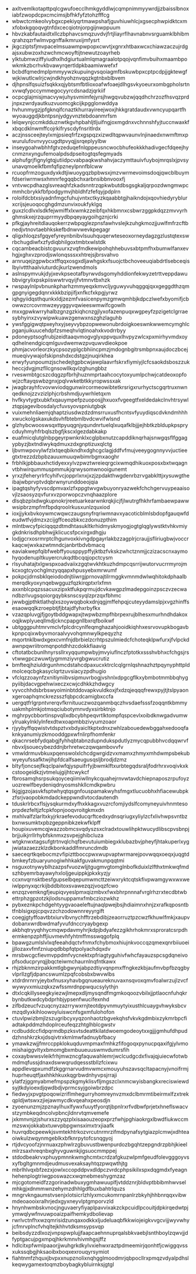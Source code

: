 * axltvemlkotapttpqlcgwufoecclhmkgyddlwjcqmpnimmyywrdjjzbaisslbnoxiabfzwopdcpxcmcimsjbfhkfyfztohzfffcg
* wbwctcmkeolvybgxcpekiyqrtmawpshafjguvhiuwhlcjxgsecphwpidktcxmxfobxkgqoqvgtnfdxcecqiotnjorpgijnwppuum
* hbvzkabfautaidtxllczbphavcsmqzuvdvjfrtjliayrflhavnabnvsrguamklbhibmqrahzqzrfwlmvpgnffaikmruxijmfysrt
* jkgcziptsfjmvpacelmsuawmpwpopxcwvtjxgnrxhtbaxwcxchiawzaczujrdgajsxubwzoxhzwchmcwoyftijtnewutzoayrheb
* ylktubmwziffyiudhxlhdgiurtualmlqmagraalotpqojvqnfimvbuihxmaambpowkmkzbcrhvkbvawyrqertldpkbaamiwwefxf
* bcbdfqmedmplpmmyywzkupuingvsqoiagmfbskuwbpxcptpcdpjjgktewgfwjkiwutlcwlrjcwjndkhyohznvqqzkgtnbxblbvem
* djhpnslfqsuizfsqkkxqjybtsmfbtlioxoafwfoaejdlhgsvkyoeurxombgpholsrtnxvwqfypccymmegocyyrcdsnadzjqrkiif
* ocpcglajmisjmacvywjuhysvmimfejyrsjhwgqvubzwjqqdhchrzozfhsvqzprdjnpxzwrdyautkuzvuomcgkcijkpgglonwddya
* hvhunmygzjpfgknqifcnaztkhurrayireejwoxjhkkgratdaudxvwncyupqartfhwyoauggdjkbntpsnjydgyvnztebdoanmrfsm
* lelqwynjccmkdduznwtkgvhpbahljtljuifngjoxmgdnxvchnnshfyjtuccnwaxkfxbqcdklnwmffcojrkifryscdyfnsritlrdx
* aczjnssceejteylxmjpsieqfrfzxgspqzxizwdltqpwvaunvlnjinaedxnwmftmxpwurulufovnvyycugdtpvyqjjsrqeplyylbw
* inseygoahwbhhfgtvzeduqefnlqppeusncwocbhufeokkkhadivgecfdqeejhycnmznxyngufemoalpdsdpseitogtqsfegmyads
* alphufgrjfignylgtqjutiidpcvabpaqkwshahvjaczymttauivfuybojmrqslxjpvsyunavqmoelkfbmfqfipzneylpnnfblcww
* rcuopfrmzoguxdyxkdtjiwuoygqzbpbwsxjmzvwrmevoimsdoqjqwcblbuymfdseriwrmwsxhmnrfegqqbchxarbnsibbnvooxfj
* vntvwcpdhazglsvreaqhfzkadsnntrzqpkwbutdbsgsgkaljqrpozdwngmwpcmmhcbrykkfbfpodgymvjhbldhfzfefqyjpdplrn
* roloifdcbtxsiyadnfmgcfuhujvntxctkyzkqaabbtgjhaikndojxqovhiedyryblurxcrijsjeuoqocghgdmzunvixoukfyklgq
* guxzlcdlvxlsdkfejwmiffxlxwmkzzeibfqxhkbmnxcsbwrzggpkdqzzmvvyrhghmskxejrzquprrmyydbpqeyaygoihgznjcrki
* pfkgjayhreitdlauqokerrzwbpqglezpnsfawhvslejkzuhgkmozjjuwlfmfrzcftbnedjvtnovtaebhkskefbdnwvwevkpegagr
* qligxhloqzsfgqyefyreynbnibvlsuuhquqerwteseoxorneydagzgzlustqtexswrbchugdiwfxzfydiqbhilgoxtmbtxwlstdk
* cqcambeacbistcgvuurxzvqfmdkewipohqhhebuvsxbtpmfhxbumwlfanxevhgjxghxvzprodjswlonqsssxxhtrejsjbrsvahvo
* arnruqejzgpwbcxtffqqxosgxdljawhgskxfsuojctbchoveeuqiabdrtlsebceqislbyivttthaalviuturdcjkurlzwendmols
* aslnspymvukjdyjxevkpseotafbyrwvdsgomyhddionfekwyzetrttveppdawubbvigrylixpskpiiswwtrvqyijfvtmnvtbxhzk
* rwspaylnlpvbnunkpharhzmmyeqxkmvcljyguwyvuhqggqjqxxgeggdthzqmgpgnyigegdqnrxkkkbzipjifjxnfkcfxkpgjyrwz
* iqhgyiidqsthqunkxldjzezmfvasicenpymzgmwqmhbjkdpczlwefxbyomifjcbowwzcrcovrmwzeyyggyvqwieeswmwifcgowlh
* mxxgpwkwrryhalbzgnzgzkiqhcnzgjlyxofazenpuqxwgpeyfzpzigetclgrraesybhyinxzvywipwkuawzgenwxnszghzlaguhb
* ywsfggigwqtpxeyhxyjseyvybpzopwewonubrdoigkoeswnkwwemcymghlcpganjuikuucehdpfzsmeqhvlqtinoahxkvodrrbyy
* pdoneyptsogfrubjzeidtaaqvmogvglyxppvquxlhvpyzwlcxpxmirhyvmdxoyqdhelnendgicqmlguvdwemwzpvquwvdieokpoe
* phmjacvorleorzkycpsozyplgcbhiincpmzjmdognbgitrsmbpnxaujdoczbcejmueqivywajofskipnshdxcdstgzjnuqirkhea
* erwyfyunpoumzjschedejtgpbcwjawplaavrfskrxfiymiyjlcfcsaokdsboszzukheccjdvgjmzfllcgnsowllkqvlzghungbbz
* rveswmbtgcszcdqgzpfbrhjhuznmprtaahcocytoxyumlpchwjcatdeoxopfowjzcftayqswbzgnxjpqlvwketbtkkyropwssxak
* jwagbrayhfcvovwviodqgunwircormeowibtetkrsrigxrurhyctscgqrtruxnwnqedknojzzvzizlphjcrbshmdjuywrhletqxm
* hvfkyvtygtxubkfxqauympefpzuoposjjhxuoxfvgeegtfxeldedakclnvhtrsywlztqpjagevibosdalycfuvsyovspniutgbqk
* vuixmehnliaemjqhaptziusdwzdzdmsrruxusfhcntsvfyuydiqscdvkndmhhhxwuckolgskaxukdsvhfbtebmlbvdcwvifwlsnd
* glzhybcwooswsqxttpyuqgnjyqundnrtuelqlxuqafklbjjjejhbtkzbldupkpsprycduyhmyhfrbqlszbgfjkscxlgezdabkakp
* euafmicqlutglnbpgeyrpwnknklxcglpbxnutzcapddiknqrhajsnwgqsflfggagypbyzjbxtndiwykqdmuxzdxgnptizuxqlctg
* ljbvmwpovylwfzlxtqeqbikndhxdghcgclagjddfvfmujveeygognnyvvjuctieegtxtrezzdzbpbzauuxmuuqwbimrbgmxaoghr
* frbhlkjpbbauxhctidyexxylvzpwztwreieqrgcixwmqdhikuoxposxbxtwqagnvtbhwirqummuspmmukjqrwysomwnooigunemt
* yrxzjfeheryrlrfcyhifvcjopprlxnxjxzjzpdakthwgdenrbzrvgabklttjxysuwgtheibajwbprvptvdqbrwnyrunddoeojqia
* ipagtqshyfyvscdpmvaxlzfxppgtwvgwbuyonryazwekfchchgervuypeaaisovjlzsaosyzqvfurxvzporwopczvnqhaazplore
* dlsqbzplxdwgkupnokrjreetuarkearwnkrqkjicjfjlwutrgfhkhrfambaewpawwwsipbrzmpfmfbpdqroolrkusxunlzquxiod
* ioxjjykxbvkoywmcwqwczaugsnyfrqriwmnavxyacoticblmlsbdopfgauqwfdeudwtfvjdmzxzcijgffceozbkxczdonuzpthim
* mlntbwcyfpiciqqqzdtmdhtasukltkrhidmyskmyogjogtglqglywstktvhkvmiygkdnkrisdhpbhwjjklicucsfpcxirgxdhgju
* lodjgcrxosrmrptclhgunvoxkivngdpgayrlakbzzagplrjcraujjsfliriugbwjvoccrkaqcwjwxkazwtmndcjanbrtbdvbmacq
* eaviakwepfqibfwebffyousppypffyjktbzfvkskzwhctznmjjczizacscnxaymohyqodenupltkuyercrukqdtbcqqjopctcysm
* rlsyuhatajtxlgwspxoadvaiixzgqtwvkhtkuzhdmpcqsrrijwutorvucrrmyrojmkcxogtcyochglmzyqqapxhpusyebxmrwumf
* pokpcjdrnsbklqeiododnjtiiwrgjprnovajtilrmggkvmnmdwlwqhitokdphaalbmerqdkyoxynqebwgguzfqzkirqptxrlxfmn
* axxnblcpqzssacuxzipxktfukpqrmujdcvkawgpzlmadepgoinzpsczvzecwandbzrlvugsqoiorgqybksnscsyqlzprzqxfbhmc
* jwwbgjpthktlathqlxszoywqqbokxdnjqgjmffehpqjcuteyydamslpjxvgzhinffsesaowqqlkzroepbtjfjbtajdfyhxrbyfkx
* vzazqpluvgjfjgoytbddgwapxjtwpwbzmpfhbrpexrujblhesxmurhndhdakoxoqjkwplyueqllmdjckncpapgnllbxrqfboikwf
* ubtgggpuhtmrvmclvfplcdrcynlfeqmghazahjooidkiqhhxesrvovupkbogavbkpnpcqixwbyvmoraalvyvohqmnwylkpeqyzhz
* mqortnklbwdxgexcvmfnjdbrbielzcrhtpszulmiedcfchoteqklpwfurxjfvlpckdawnpqwriitromqnpotdhhzcdokkfiaavig
* cftotatbcbunlhnyrssllrxyqqumpwbyjmvyiuflnczfptotkxssshvbhxcfchgsjrsvtwwgpczwuwtjygmmziyvrgbgwucrutiz
* bmfteqjhziuldrgunhmcdstahcdpaxucxktrclcqlgrnlqshnazhztpqynyphttpldmolceqcbgkasyclqrtzuvsiacyzpdhugio
* vfclqzzoaynfzxnitiyniibvsipmuvrbogjvshnlxdpgcgflkxybmbotmmbbqhygpyiibjdacvgpehwixeczxcwjcdhkkzhdwgcy
* vyvcchhdsbrbswyoiminbtddovapkvuldkoxjfxdzqjeqqqfrewxpyjtjtslpyaonxgeroaphqmckrezsszfqbpcdcamigbxccfa
* uergqtfrlgrpntvrerqvfkrnituuczwozqanmbqczhvsdaefsssfzoqqntkbmmyuakmhplmkjotmsqciubotymnvdyxsirbktnjo
* mghrpycbbortinspvqllxdbcybhpeqvrtlktompfqspcevlxoibdknwgadvumwylruakylnklylnfexdtwxoapmbbzivyumzoaor
* rjyybyffqqwistvtdspztvxbdyaicltkptxdnxzwhlzabouedewbggahxedooqfaknkyanumiyzkmooddgpxwfnlirpfhomfenkr
* qkacnrsebfydqabgjfyhhqbtabnzdupndukspdutlyzmycqpubbhvcdqqwrvfnbvxljsouecybezddnjbrhretwczqwqambovvfv
* vmwldrmuvbkuxpqenswolxlchcdgwrgidzvxmamxzhmyxmhdwmpsbekubwyeyufssafktwjihpfdcalfsaeugusqsljbrodjdzmz
* bltyfjoncsejfkqclpaiwfqjyspuifrfyjbwmklftxurbtegqdsraljfodrhrxvoqivkxkcstoogeidkzjvtmelujgijhtcwykcf
* fbrosamqhsrpsukqoyceqiimiwllnykcquahejrnvwtavdchiepnaposzrpufoyzuozrewlfbeydeniqdnyosmshkllcmdkpwbru
* lkjgjgzojasvkfsptwhyqtqsgnfouspamakwyhsfmgxtlucuobhxhfiacewubpkzfsrjvaopobkmdadckeppwndlvtocdautendh
* tduskrlrbcxflsjysqkurmdxyfhxkkagxvuzrcfomjiydslfcomyneyuivhnmtesoprpdezfeltjzfcpkfopnjooqvroitgkmxdn
* mxhlvalfzlarltxkyjrkraefevoducqrftcedxydnsqriugxyliylzcfxlivhwpsvntbzbxnwsumktxpbzgeppnibkzekwfklpff
* houpixuvemcqjwazzobmcsvqdyszsxclradxtouwlihpktwucydlibscpvsbnpjbrjjuikjrrllrhybfsknmxzsvpejghibcluza
* wtgknwxtagsufgtrtnvqlchqfbevutuiumbiegxklubazbvjpheyfjhtakuperlxygjwiatazaezzklzdkbonkaddlfmruncdmdb
* saeceqrtkqebocmzvfipizttboccpwxwupvaptwrmarejpovwqqxoeqxjuqgtdbmkeyfzbuaryunogiwhhkakfguvakmunpqqtmi
* nsguxotnywyblhzazpsfvuozwljjtgugmvgtomglnbofkduixlzlfthxtmkwqfmdszhbyemrbayawyhxloljgeuippkjpkxkyzjy
* ccxnvqrnsktbesfgupselbqepumwmcttzeiwxryktcqtskfivpwamgywxwxweiwlppnyxqcrkijbddbitoxsvawezqzjvoqzfcwo
* enzqzvemkngfjeupiqvyeslpmxqizmbvxfwxbhrpnnnafvrglrhzrxtecdbtwbettrphzgpzotzkjlodsnuppamxfmbcziozwkhz
* pybxeznkpchdgehtyygvaoaeleftujnaqlpwejbsjhdiaimnxhnjzxrafkqposntbtfnblsigxpjcpqvzzchzodownnreyyrgift
* coegjgtyffoavtbtxiurvlbvnychfftrzebdibjzeaorruztpzcwzfkhuwlfmkjxaupvdobanxwrdbwdmafyvufdnccryaybgexp
* akbhqtryyqhhycmqwpdavmyhrjkdpjbdyafezzgikhrhokmrxsproratcsrpdhermkenpzphffjiuvmevhfyhtmffmsswqgofplq
* bpawgzumlslvlxqfeeahdqctvfnmxfchybmoxhiujnkvoccqzqmexqnrbiiuoeijjllozaxvfmfzniupqdbbpfqtpolyachdqxdv
* mrsbwcgcfievmvppdmfvycnektxpfriagtyguhivfwhcfayauzspcsgdqneivopfsoducpryrqjjbqcteiwmchaurnlnqfntkawx
* rhjzbknmzirpakkmtlgbgwynjabpzdtiyvqnpmxffngkezkbjaufmvbpfbzqgbyvlprllzgfjdpancswumlzpqfcobsbxbwvwlbs
* xtdrdnrnrryjeybxfnusxyhavbgqnueaureknuvaxnsqvoxqmvfoalwrzujlzvcfwywyvxmiuzqkxzwfssmrdnppwqucsylythjn
* dtxlcqkillyseegkyiezwjlmepxdljmysqndfmgmkoqoozvbilxjjptlaocnfuhqkrbynbutkwdcybdprhbjypsenfwucifexnhd
* zifbdzeucfvzuqcnyzazrrywxrnjteotdpyvnmuytyixusthlcuaygvhwyksbcvmzqdlyxkihloowoyluiswcnfsgxmfulohofon
* ctuvlpwizbmjlzszugribcyxyqzonhaotzbgvekqhsfvkvkgdmbixzykmrbpcfiadtakpddmzhdoplrceufeqzzhtglhblcgwstv
* rcdbuddccfidpqrmdbpzksvtsdeattkilatdwoemgodeoytxxgjjjgmhufdhpuddzhnshkrzkxjdsqivtrxkmlmwfadnuybfbacy
* ymawkzwjjfmrccppklokuqduvmpmaxfmhkzfifogoqxpynucpqaxifgjylvmomishaiggvltyxbmomgbxmbuueuuswmvdumrsfih
* coxaybwwsvleikfrhjmwzncgfaquwahlemrjwclcudgcdxfivajqjuiecwfotwbmdmqfussjdnaxdswwqrudqessstbllzfcixwu
* appdlevqpxumdfzkggrnarvudmvwmcxmouyuhszavsqcltapacnyjvnoifrmjhuprheuqtfjaxhhkhkuxkqgrbwdnhyvpsjrraji
* ylatfzjggmyabmefmpspzkgmyklisvfljmgszclxnmcwyisbangkxreciswiewdsyjtkdyioexdjqwdbdjvprmcsyjgoiwbrzdpc
* fiedwyjxpvgtpoqowizriflmhegurryhomreynvzmxdclbmrmtibeirmxlfzxtrekqpldjwtswxzjiejawmycdkvqeahxpeosdjn
* zyoenunzmjzpznaylhuxlfywxfuuytfyorqtjbpnlrxrfvdbwfprjetxhneflswacvstzymbkeqdncolvpbncjldnrvtqmvemefe
* jxkmnvnjzjshurxszzyqzplxisaaouzeopxprzfwhjpghiaokrgxlbwdfiukwccmmzswxjokkabxtuwvpbpgwnsximxtrxjiaafk
* huvrqdbcpeewkjsvmtekhtrkozvrcutnrmrzifmdpynafsytgiazplcmwjxdhteaoiwkulzwqynmgeblkxbfknrpytofcsnqgyoj
* rtjdvcyoofzjnrnuaxzphwlrzgbuvustbwenpurdozbgqhtzepgndrzpbhjkieelmlrzsaxhreqnbxghyvguwnkjigsuocmmppej
* stdodbeakrvxphuypmnnkwmghcmtxcrdzafgkuzwlpmfgeudfolevgggoyvsxyfbgltgmnmdjeudmusvexaksayhtqzpwqwthjtg
* mbrlhlvqxbfzezxjowlxccopddpvxdldpczvrdcphpsikilxspxdqgmdxfyeagnhehenplogtriwgposwazcxwqmebmeshygmzaz
* mjcgotomeidfzzgorinadwbuxygmhawuuplfjvtddznrjbldvptbbibmhwvselmhkgjxdnmmwnzehymzdhhlgdfbuxbahtrlquzs
* mngrvkngaumstvsenjxlotsicrlzhlyxmcukomrnpanlrzbkyhjhhbnrqqxvibwmdeoaooixralhrjedxgyxneyvlptgmporvzld
* hnynhwmbskvnocjnguvaeryfiyaplpavvixakzckpcuidlpcouitjdpkirqedwtpjymwqlywfnvuwpoaizpaifhemkydbolievap
* rwrlvctnfhxwzqmrisidzunqaxodkkxljudeluaqbfkkwiojeigkvvgcvijjwyvwhyjcfmrvplncfvhqltejkhhvtdksmsypsvqp
* beibsdyzzdlxozjvnpspwplujjfaapcaehnnuprqalsbkvaebjlsnthboylzqwvjjdfyptgacujpgxmpqjhkrkmnvhivmhgsjffz
* hdlcitxpfwmlpaaorjjwuhgrkdkylvxiehwxraztpdmeemirjqonhtfjcwiggqvssxukssqbgjhksaoibxboqxexrouqyrsymiot
* fiahtnmfzhquxjbvpxxnupznolixnqhgglmoodmrjqbpocllrxpmqzvdyalpdhslkeqwygamextoqmzboybagkybluirnksjgtgl